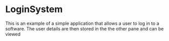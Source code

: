 # LoginSystem
This is an example of a simple application that allows a user to log in to a software. The user details are then stored in the the other pane and can be viewed

